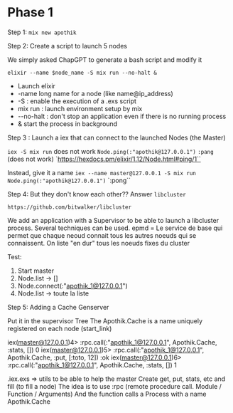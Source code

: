 # Phase 1

Step 1: `mix new apothik`

Step 2: Create a script to launch 5 nodes

We simply asked ChapGPT  to generate a bash script and modify it

`elixir --name $node_name -S mix run --no-halt &`

- Launch elixir
- -name long name for a node (like name@ip_address)
- -S : enable the execution of a .exs script
- mix run : launch environment setup by mix
- --no-halt : don't stop an application even if there is no running process
- & start the process in background


Step 3 : Launch a iex that can connect to the launched Nodes (the Master)

`iex -S mix run` does not work
`Node.ping(:"apothik@127.0.0.1")`
`:pang`
(does not work)
`https://hexdocs.pm/elixir/1.12/Node.html#ping/1``

Instead, give it a name
`iex --name master@127.0.0.1 -S mix run`
`Node.ping(:"apothik@127.0.0.1")`
`:pong``

Step 4: But they don't know each other?? Answer `libcluster`

`https://github.com/bitwalker/libcluster`

We add an application with a Supervisor to be able to launch a libcluster process.
Several techniques can be used.
epmd = Le service de base qui permet que chaque neoud connait tous les autres noeuds qui se connaissent.
On liste "en dur" tous les noeuds fixes du cluster

Test:
1. Start master
2. Node.list -> []
3. Node.connect(:"apothik_1@127.0.0.1")
2. Node.list -> toute la liste

Step 5: Adding a Cache Genserver

Put it in the supervisor Tree
The Apothik.Cache is a name uniquely registered on each node (start_link)

iex(master@127.0.0.1)4> :rpc.call(:"apothik_1@127.0.0.1", Apothik.Cache, :stats, [])
0
iex(master@127.0.0.1)5> :rpc.call(:"apothik_1@127.0.0.1", Apothik.Cache, :put, [:toto, 12])
:ok
iex(master@127.0.0.1)6> :rpc.call(:"apothik_1@127.0.0.1", Apothik.Cache, :stats, [])
1

.iex.exs => utils to be able to help the master
Create get, put, stats, etc and fill (to fill a node)
The idea is to use :rpc (remote procedure call. Module / Function / Arguments)
And the function calls a Process with a name Apothik.Cache
